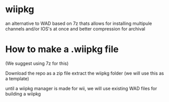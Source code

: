 # wiipkg
an alternative to WAD based on 7z thats allows for installing multipule channels and/or IOS's at once and better compression for archival



# How to make a .wiipkg file
(We suggest using 7z for this)

Download the repo as a zip file 
extract the wiipkg folder (we will use this as a template)

until a wiipkg manager is made for wii, we will use existing WAD files for building a wiipkg
